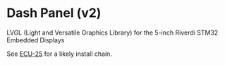 # Dash Panel (v2)
LVGL (Light and Versatile Graphics Library) for the 5-inch Riverdi STM32 Embedded Displays

See [ECU-25](https://github.com/Gaucho-Racing/ECU-25) for a likely install chain.
